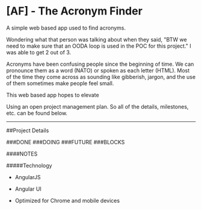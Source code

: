 [AF] - The Acronym Finder
=========================
A simple web based app used to find acronyms.

Wondering what that person was talking about when they said, "BTW we need to make sure that an OODA loop is
used in the POC for this project." I was able to get 2 out of 3.

Acronyms have been confusing people since the beginning of time. We can pronounce them as a word (NATO) or spoken as each letter (HTML). Most of the time they come across as sounding like gibberish, jargon, and the use of them sometimes make people feel small.

This web based app hopes to elevate

Using an open project management plan. So all of the details, milestones, etc. can be found below.

---
##Project Details

###DONE
###DOING
###FUTURE
###BLOCKS

####NOTES

#####Technology
- AngularJS
- Angular UI

- Optimized for Chrome and mobile devices
